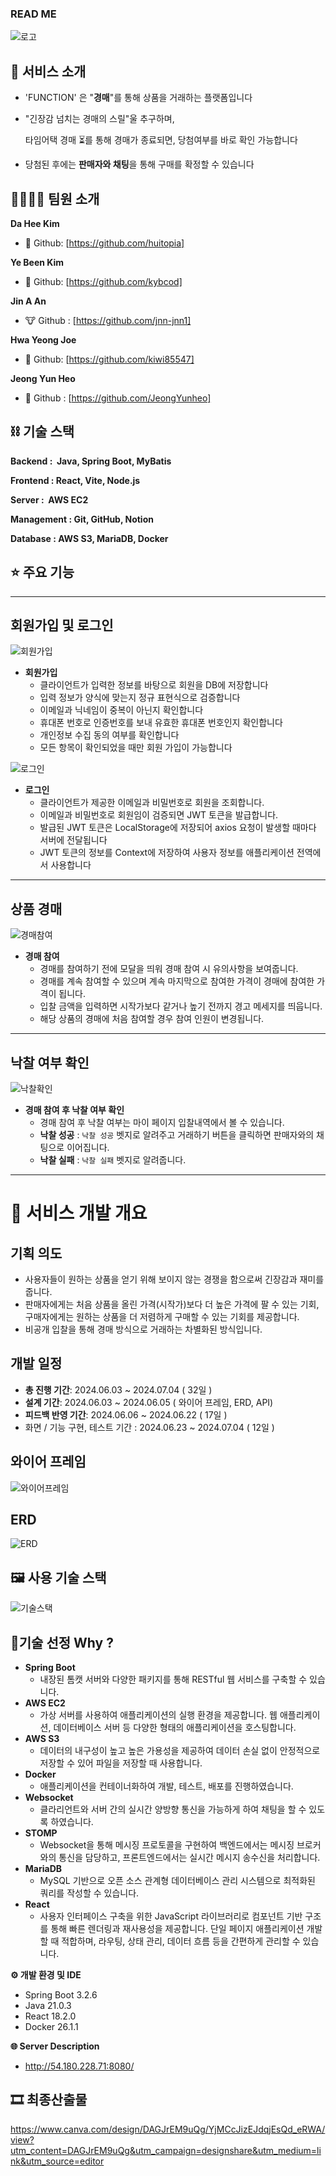 ### READ ME

![로고](https://github.com/jnn-jnn1/Function/blob/master/image/Untitled%20(2).png?raw=true)

## **🌟 서비스 소개**

- 'FUNCTION' 은 "**경매**"를 통해 상품을 거래하는 플랫폼입니다
- "긴장감 넘치는 경매의 스릴"울  추구하며,
    
    타임어택 경매 ⏳를 통해 경매가 종료되면, 당첨여부를 바로 확인 가능합니다
    
- 당첨된 후에는 **판매자와 채팅**을 통해 구매를 확정할 수 있습니다



## **👨‍👨‍👧‍👦 팀원 소개**

**Da Hee Kim**

- 🐶 Github: [https://github.com/huitopia]

**Ye Been Kim**

- 🐍 Github: [https://github.com/kybcod]

**Jin A An**

- 🐮 Github : [https://github.com/jnn-jnn1]

**Hwa Yeong Joe**

- 🦄 Github: [https://github.com/kiwi85547]

**Jeong Yun Heo**

- 🐴 Github : [https://github.com/JeongYunheo]


## **⛓ 기술 스택**

**Backend :  Java, Spring Boot, MyBatis**

**Frontend : React, Vite, Node.js**

**Server :  AWS EC2**

**Management : Git, GitHub, Notion**

**Database : AWS S3, MariaDB, Docker**



## **⭐️ 주요 기능**

----

## 회원가입 및 로그인

![회원가입](https://github.com/jnn-jnn1/Function/blob/master/image/email_signup.gif?raw=true)

- **회원가입**
    - 클라이언트가 입력한 정보를 바탕으로 회원을 DB에 저장합니다
    - 입력 정보가 양식에 맞는지 정규 표현식으로 검증합니다
    - 이메일과 닉네임이 중복이 아닌지 확인합니다
    - 휴대폰 번호로 인증번호를 보내 유효한 휴대폰 번호인지 확인합니다
    - 개인정보 수집 동의 여부를 확인합니다
    - 모든 항목이 확인되었을 때만 회원 가입이 가능합니다


![로그인](https://github.com/jnn-jnn1/Function/blob/master/image/email_login.gif?raw=true)

- **로그인**
    - 클라이언트가 제공한 이메일과 비밀번호로 회원을 조회합니다.
    - 이메일과 비밀번호로 회원임이 검증되면 JWT 토큰을 발급합니다.
    - 발급된 JWT 토큰은 LocalStorage에 저장되어 axios 요청이 발생할 때마다 서버에 전달됩니다
    - JWT 토큰의 정보를 Context에 저장하여 사용자 정보를 애플리케이션 전역에서 사용합니다
 


---
## 상품 경매

![경매참여](https://github.com/jnn-jnn1/Function/blob/master/image/%EC%A0%9C%EB%AA%A9%20%EC%97%86%EB%8A%94%20%EB%94%94%EC%9E%90%EC%9D%B8.gif?raw=true)

- **경매 참여**
    - 경매를 참여하기 전에 모달을 띄워 경매 참여 시 유의사항을 보여줍니다.
    - 경매를 계속 참여할 수 있으며 계속 마지막으로 참여한 가격이 경매에 참여한 가격이 됩니다.
    - 입찰 금액을 입력하면 시작가보다 같거나 높기 전까지 경고 메세지를 띄웁니다.
    - 해당 상품의 경매에 처음 참여할 경우 참여 인원이 변경됩니다.


 
---
## 낙찰 여부 확인

![낙찰확인](https://github.com/jnn-jnn1/Function/blob/master/image/image.gif?raw=true)

- **경매 참여 후 낙찰 여부 확인**
    - 경매 참여 후 낙찰 여부는 마이 페이지 입찰내역에서 볼 수 있습니다.
    - **낙찰 성공** :  `낙찰 성공` 벳지로 알려주고 거래하기 버튼을 클릭하면 판매자와의 채팅으로 이어집니다.
    - **낙찰 실패**  : `낙찰 실패` 벳지로 알려줍니다.
 

---
# **📆 서비스 개발 개요**



## 기획 의도

- 사용자들이 원하는 상품을 얻기 위해 보이지 않는 경쟁을 함으로써 긴장감과 재미를 줍니다.
- 판매자에게는 처음 상품을 올린 가격(시작가)보다 더 높은 가격에 팔 수 있는 기회, 구매자에게는 원하는 상품을 더 저렴하게 구매할 수 있는 기회를 제공합니다.
- 비공개 입찰을 통해 경매 방식으로 거래하는 차별화된 방식입니다.



## **개발 일정**

- **총 진행 기간**: 2024.06.03 ~ 2024.07.04 ( 32일 )
- **설계 기간**: 2024.06.03 ~ 2024.06.05 ( 와이어 프레임, ERD, API)
- **피드백 반영 기간**: 2024.06.06 ~ 2024.06.22 ( 17일 )
- 화면 / 기능 구현, 테스트 기간 : 2024.06.23 ~ 2024.07.04 ( 12일 )



## 와이어 프레임

![와이어프레임](https://github.com/user-attachments/assets/481da724-2fee-4f71-a840-86cd86754ab2)



## ERD

![ERD](https://github.com/jnn-jnn1/Function/blob/master/image/%EB%B0%9C%ED%91%9C.png?raw=true)



## **🖼 사용 기술 스택**

![기술스택](https://github.com/jnn-jnn1/Function/blob/master/image/%EA%B0%9C%EB%B0%9C%20%EC%8A%A4%ED%83%9D.PNG.png?raw=true)



## 🔨기술 선정 Why ?
- **Spring Boot**
    - 내장된 톰캣 서버와 다양한 패키지를 통해 RESTful 웹 서비스를 구축할 수 있습니다.
- **AWS EC2**
    - 가상 서버를 사용하여 애플리케이션의 실행 환경을 제공합니다. 웹 애플리케이션, 데이터베이스 서버 등 다양한 형태의 애플리케이션을 호스팅합니다.
- **AWS S3**
    - 데이터의 내구성이 높고 높은 가용성을 제공하여 데이터 손실 없이 안정적으로 저장할 수 있어 파일을 저장할 때 사용합니다.
- **Docker**
    - 애플리케이션을 컨테이너화하여 개발, 테스트, 배포를 진행하였습니다.
- **Websocket**
    - 클라리언트와 서버 간의 실시간 양방향 통신을 가능하게 하여 채팅을 할 수 있도록 하였습니다.
- **STOMP**
    - Websocket을 통해 메시징 프로토콜을 구현하여 백엔드에서는 메시징 브로커와의 통신을 담당하고, 프론트엔드에서는 실시간 메시지 송수신을 처리합니다.
- **MariaDB**
    - MySQL 기반으로 오픈 소스 관계형 데이터베이스 관리 시스템으로 최적화된 쿼리를 작성할 수 있습니다.
- **React**
    - 사용자 인터페이스 구축을 위한 JavaScript 라이브러리로 컴포넌트 기반 구조를 통해 빠른 렌더링과 재사용성을 제공합니다. 단일 페이지 애플리케이션 개발할 때 적합하며, 라우팅, 상태 관리, 데이터 흐름 등을 간편하게 관리할 수 있습니다.



**⚙ 개발 환경 및 IDE**

- Spring Boot 3.2.6
- Java 21.0.3
- React 18.2.0
- Docker 26.1.1


**🌐 Server Description**

- http://54.180.228.71:8080/



## 🎞 최종산출물

https://www.canva.com/design/DAGJrEM9uQg/YjMCcJizEJdqjEsQd_eRWA/view?utm_content=DAGJrEM9uQg&utm_campaign=designshare&utm_medium=link&utm_source=editor

